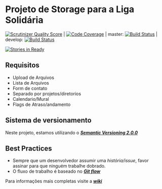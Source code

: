 Projeto de Storage para a Liga Solidária
=========================================

[![Scrutinizer Quality Score](https://scrutinizer-ci.com/g/PHPSP/liga-solidaria-storage/badges/quality-score.png?s=f5ab0022f6c90df4cdfe06f9d6545389ecd773ed)](https://scrutinizer-ci.com/g/PHPSP/liga-solidaria-storage/) | 
[![Code Coverage](https://scrutinizer-ci.com/g/PHPSP/liga-solidaria-storage/badges/coverage.png?s=fc23860696f27656d7dc970df8481a86aa974155)](https://scrutinizer-ci.com/g/PHPSP/liga-solidaria-storage/) | 
master: [![Build Status](https://travis-ci.org/PHPSP/liga-solidaria-storage.png?branch=master)](https://travis-ci.org/PHPSP/liga-solidaria-storage) | 
develop: [![Build Status](https://travis-ci.org/PHPSP/liga-solidaria-storage.png?branch=develop)](https://travis-ci.org/PHPSP/liga-solidaria-storage)

[![Stories in Ready](https://badge.waffle.io/PHPSP/liga-solidaria-storage.png)](http://waffle.io/PHPSP/liga-solidaria-storage)

## Requisitos

* Upload de Arquivos
* Lista de Arquivos
* Form de contato
* Separado por projetos/diretorios
* Calendario/Mural
* Flags de Atraso/andamento

## Sistema de versionamento

Neste projeto, estamos utilizando o [__*Semantic Versioning 2.0.0*__](http://semver.org/)

## Best Practices

* Sempre que um desenvolvedor assumir uma *história/issue*, favor assinar para que ninguém trabalhe dobrado.
* O fluxo de trabalho é baseado no [__*Git flow*__](http://nvie.com/posts/a-successful-git-branching-model/)


Para informações mais completas visite a [__*wiki*__](https://github.com/PHPSP/liga-solidaria-storage/wiki)
